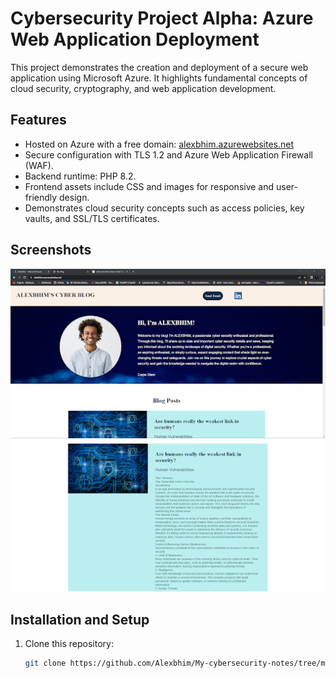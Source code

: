# Cybersecurity Project Alpha: Azure Web Application Deployment

This project demonstrates the creation and deployment of a secure web application using Microsoft Azure. It highlights fundamental concepts of cloud security, cryptography, and web application development.

## Features
- Hosted on Azure with a free domain: [alexbhim.azurewebsites.net](https://alexbhim.azurewebsites.net/)
- Secure configuration with TLS 1.2 and Azure Web Application Firewall (WAF).
- Backend runtime: PHP 8.2.
- Frontend assets include CSS and images for responsive and user-friendly design.
- Demonstrates cloud security concepts such as access policies, key vaults, and SSL/TLS certificates.

## Screenshots
![Screenshot of Website](./screenshots/website-homepage.png)  
![Screenshot of Website](./screenshots/website-homepage2.png)  


## Installation and Setup
1. Clone this repository:
   ```bash
   git clone https://github.com/Alexbhim/My-cybersecurity-notes/tree/main/ProJect%20Alpha
